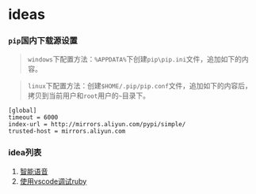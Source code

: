 # ideas

### `pip`国内下载源设置

> `windows`下配置方法：`%APPDATA%`下创建`pip\pip.ini`文件，追加如下的内容。

> `linux`下配置方法：创建`$HOME/.pip/pip.conf`文件，追加如下的内容后，拷贝到当前用户和`root`用户的`~`目录下。
```
[global]
timeout = 6000
index-url = http://mirrors.aliyun.com/pypi/simple/
trusted-host = mirrors.aliyun.com
```

### idea列表
1. [智能语音](./speech&#32;controller/readme.md)
2. [使用vscode调试ruby](./ruby/readme.md)